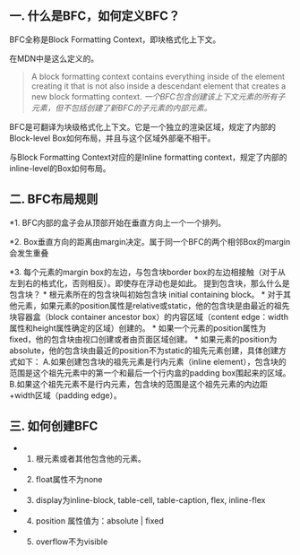 ## 一. 什么是BFC，如何定义BFC？

 BFC全称是Block Formatting Context，即块格式化上下文。

 在MDN中是这么定义的。
 >A block formatting context contains everything inside of the element creating it that is not also inside a descendant element that creates a new block formatting context.
 *一个BFC包含创建该上下文元素的所有子元素，但不包括创建了新BFC的子元素的内部元素。*

 BFC是可翻译为块级格式化上下文。它是一个独立的渲染区域，规定了内部的Block-level Box如何布局，并且与这个区域外部毫不相干。

 与Block Formatting Context对应的是Inline formatting context，规定了内部的inline-level的Box如何布局。

## 二. BFC布局规则

 *1. BFC内部的盒子会从顶部开始在垂直方向上一个一个排列。

 *2. Box垂直方向的距离由margin决定。属于同一个BFC的两个相邻Box的margin会发生重叠

 *3. 每个元素的margin box的左边，与包含块border box的左边相接触（对于从左到右的格式化，否则相反）。即使存在浮动也是如此。
 提到包含块，那么什么是包含块？
    * 根元素所在的包含块叫初始包含块 initial containing block。
    * 对于其他元素，如果元素的position属性是relative或static，他的包含块是由最近的祖先块容器盒（block container ancestor box）的内容区域（content edge：width属性和height属性确定的区域）创建的。
    * 如果一个元素的position属性为fixed，他的包含块由视口创建或者由页面区域创建。
    * 如果元素的position为absolute，他的包含块由最近的position不为static的祖先元素创建，具体创建方式如下：
        A.如果创建包含块的祖先元素是行内元素（inline element），包含块的范围是这个祖先元素中的第一个和最后一个行内盒的padding box围起来的区域。
        B.如果这个祖先元素不是行内元素，包含块的范围是这个祖先元素的内边距+width区域（padding edge）。

## 三. 如何创建BFC

 * 1. 根元素或者其他包含他的元素。

 * 2. float属性不为none

 * 3. display为inline-block, table-cell, table-caption, flex, inline-flex

 * 4. position 属性值为：absolute | fixed

 * 5. overflow不为visible


